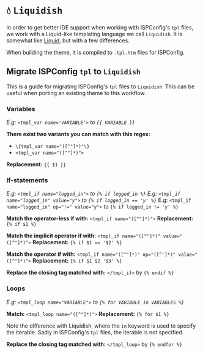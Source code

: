 # 💧 `Liquidish`

In order to get better IDE support when working with ISPConfig's `tpl` files, we work with a Liquid-like templating language we call `Liquidish`. It is somewhat like [Liquid](https://shopify.github.io/liquid/), but with a few differences.

When building the theme, it is compiled to `.tpl.htm` files for ISPConfig.

## Migrate ISPConfig `tpl` to `Liquidish`

This is a guide for migrating ISPConfig's `tpl` files to `Liquidish`. This can be useful when porting an existing theme to this workflow.

### Variables

*E.g: `<tmpl_var name='VARIABLE'>` to `{{ VARIABLE }}`*

**There exist two variants you can match with this regex:**

  - `\{tmpl_var name="([^"]*)"\}`
  - `<tmpl_var name="([^"]*)">`

**Replacement:** `{{ $1 }}`

### If-statements

*E.g: `<tmpl_if name="logged_in">` to `{% if logged_in %}`*
*E.g: `<tmpl_if name="logged_in" value="y">` to `{% if logged_in == 'y' %}`*
E.g: `<tmpl_if name="logged_in" op="!=" value="y">` to `{% if logged_in != 'y' %}`

**Match the operator-less if with:** `<tmpl_if name="([^"]*)">`
**Replacement:** `{% if $1 %}`

**Match the implicit operator if with:** `<tmpl_if name="([^"]*)" value="([^"]*)">`
**Replacement:** `{% if $1 == '$2' %}`

**Match the operator if with:** `<tmpl_if name="([^"]*)" op="([^']*)" value="([^"]*)">`
**Replacement:** `{% if $1 $2 '$3' %}`

**Replace the closing tag matched with:** `</tmpl_if>` by `{% endif %}`

### Loops

*E.g: `<tmpl_loop name="VARIABLE">` to `{% for VARIABLE in VARIABLES %}`*

**Match:** `<tmpl_loop name="([^"]*)">`
**Replacement:** `{% for $1 %}`

Note the difference with Liquidish, where the `in` keyword is used to specify the iterable. Sadly in ISPConfig's `tpl` files, the iterable is not specified.

**Replace the closing tag matched with:** `</tmpl_loop>` by `{% endfor %}`
